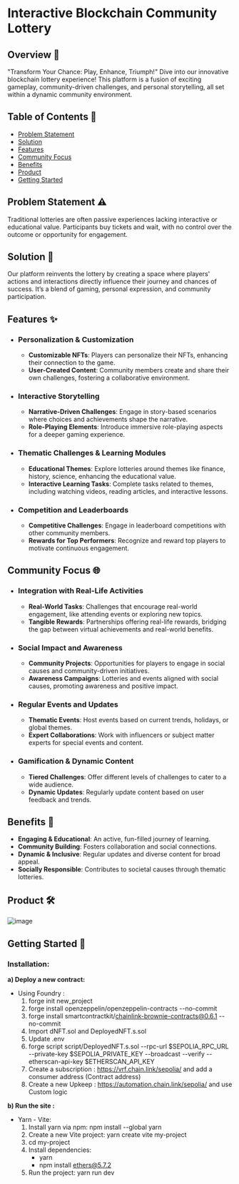 # Interactive Blockchain Community Lottery

## Overview 🌟
"Transform Your Chance: Play, Enhance, Triumph!" Dive into our innovative blockchain lottery experience! This platform is a fusion of exciting gameplay, community-driven challenges, and personal storytelling, all set within a dynamic community environment.

## Table of Contents 📑
- [Problem Statement](#problem-statement)
- [Solution](#solution)
- [Features](#features)
- [Community Focus](#community-focus)
- [Benefits](#benefits)
- [Product](#product)
- [Getting Started](#getting-started)

## Problem Statement ⚠️
Traditional lotteries are often passive experiences lacking interactive or educational value. Participants buy tickets and wait, with no control over the outcome or opportunity for engagement.

## Solution 📜
Our platform reinvents the lottery by creating a space where players' actions and interactions directly influence their journey and chances of success. It’s a blend of gaming, personal expression, and community participation.

## Features ✨
- ### Personalization & Customization
  - **Customizable NFTs**: Players can personalize their NFTs, enhancing their connection to the game.
  - **User-Created Content**: Community members create and share their own challenges, fostering a collaborative environment.

- ### Interactive Storytelling
  - **Narrative-Driven Challenges**: Engage in story-based scenarios where choices and achievements shape the narrative.
  - **Role-Playing Elements**: Introduce immersive role-playing aspects for a deeper gaming experience.
    
- ### Thematic Challenges & Learning Modules
  - **Educational Themes**: Explore lotteries around themes like finance, history, science, enhancing the educational value.
  - **Interactive Learning Tasks**: Complete tasks related to themes, including watching videos, reading articles, and interactive lessons.

- ### Competition and Leaderboards
  - **Competitive Challenges**: Engage in leaderboard competitions with other community members.
  - **Rewards for Top Performers**: Recognize and reward top players to motivate continuous engagement.

## Community Focus 🌐
- ### Integration with Real-Life Activities
  - **Real-World Tasks**: Challenges that encourage real-world engagement, like attending events or exploring new topics.
  - **Tangible Rewards**: Partnerships offering real-life rewards, bridging the gap between virtual achievements and real-world benefits.

- ### Social Impact and Awareness
  - **Community Projects**: Opportunities for players to engage in social causes and community-driven initiatives.
  - **Awareness Campaigns**: Lotteries and events aligned with social causes, promoting awareness and positive impact.

- ### Regular Events and Updates
  - **Thematic Events**: Host events based on current trends, holidays, or global themes.
  - **Expert Collaborations**: Work with influencers or subject matter experts for special events and content.
 
- ### Gamification & Dynamic Content
  - **Tiered Challenges**: Offer different levels of challenges to cater to a wide audience.
  - **Dynamic Updates**: Regularly update content based on user feedback and trends.

## Benefits 💎
- **Engaging & Educational**: An active, fun-filled journey of learning.
- **Community Building**: Fosters collaboration and social connections.
- **Dynamic & Inclusive**: Regular updates and diverse content for broad appeal.
- **Socially Responsible**: Contributes to societal causes through thematic lotteries.

## Product 🛠️
![image](https://github.com/MarcBTHT/Denigma/assets/116173196/47cc15b1-fd49-4054-a8fc-9f66940a5445)

## Getting Started 🚀

### Installation:

**a) Deploy a new contract:**
- Using Foundry :
	1) forge init new_project
  	2) forge install openzeppelin/openzeppelin-contracts --no-commit
  	3) forge install smartcontractkit/chainlink-brownie-contracts@0.6.1 --no-commit
  	4) Import dNFT.sol and DeployedNFT.s.sol
  	5) Update .env
  	6) forge script script/DeployedNFT.s.sol --rpc-url $SEPOLIA_RPC_URL --private-key $SEPOLIA_PRIVATE_KEY --broadcast --verify --etherscan-api-key $ETHERSCAN_API_KEY
  	7) Create a subscription : https://vrf.chain.link/sepolia/ and add a consumer address (Contract address)
  	8) Create a new Upkeep : https://automation.chain.link/sepolia/ and use Custom logic

**b) Run the site :**
- Yarn - Vite:
	1) Install yarn via npm: npm install --global yarn
	2) Create a new Vite project: yarn create vite my-project
	3) cd my-project
	4) Install dependencies: 
  		- yarn
  		- npm install ethers@5.7.2
	5) Run the project: yarn run dev
